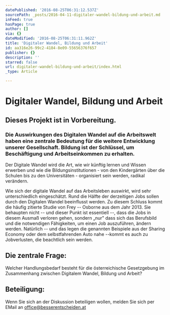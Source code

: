 ```yaml
---
datePublished: '2016-08-25T06:31:12.537Z'
sourcePath: _posts/2016-04-11-digitaler-wandel-bildung-und-arbeit.md
inFeed: true
hasPage: true
author: []
via: {}
dateModified: '2016-08-25T06:31:11.962Z'
title: 'Digitaler Wandel, Bildung und Arbeit'
id: aa316e26-99c2-4184-8e09-55656376f657
publisher: {}
description: ''
starred: false
url: digitaler-wandel-bildung-und-arbeit/index.html
_type: Article

---
```

# Digitaler Wandel, Bildung und Arbeit

## Dieses Projekt ist in Vorbereitung.

### Die Auswirkungen des Digitalen Wandel auf die Arbeitswelt haben eine zentrale Bedeutung für die weitere Entwicklung unserer Gesellschaft. Bildung ist der Schlüssel, um Beschäftigung und Arbeitseinkommen zu erhalten.

Der Digitale Wandel wird die Art, wie wir künftig lernen und Wissen erwerben und wie die Bildungsinstitutionen - von den Kindergärten über die Schulen bis zu den Universitäten - organisiert sein werden, radikal verändern.

Wie sich der digitale Wandel auf das Arbeitsleben auswirkt, wird sehr unterschiedlich eingeschätzt. Rund die Hälfte der derzeitigen Jobs sollen durch den Digitalen Wandel beeinflusst werden. Zu diesem Schluss kommt die häufig zitierte Studie von Frey -- Osborne aus dem Jahr 2013\. Sie behaupten nicht -- und dieser Punkt ist essentiell --, dass die Jobs in diesem Ausmaß verloren gehen, sondern „nur" dass sich das Berufsbild und die notwendigen Fähigkeiten, um einen Job auszuführen, ändern werden. Natürlich -- und das legen die genannten Beispiele aus der Sharing Economy oder dem selbstfahrenden Auto nahe --kommt es auch zu Jobverlusten, die beachtlich sein werden.

## Die zentrale Frage:

Welcher Handlungsbedarf besteht für die österreichische Gesetzgebung im Zusammenhang zwischen Digitalem Wandel, Bildung und Arbeit?

## Beteiligung:

Wenn Sie sich an der Diskussion beteiligen wollen, melden Sie sich per EMail an office@besserentscheiden.at